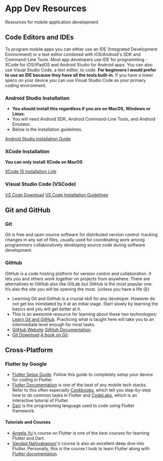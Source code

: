 # App Dev Resources
Resources for mobile application development

## Code Editors and IDEs

To program mobile apps you can either use an IDE (Integrated Development Environment) or a text editor combined with iOS/Android's SDK and Command-Line Tools. Most app developers use IDE for programming - XCode for iOS/iPadOS and Android Studio for Android apps. You can also use Visual Studio Code, a text editor, to code. **For beginners I would prefer to use an IDE because they have all the tools built-in**. If you have a lower specs on your device you can use Visual Studio Code as your primary coding environment.

### Android Studio Installation

- **You should install this regardless if you are on MacOS, Windows or Linux.**
- You will need Android SDK, Android Command-Line Tools, and Android Emulator.
- Below is the installation guidelines.

[Android Studio Installation Guide](https://developer.android.com/studio/install)

### XCode Installation

**You can only install XCode on MacOS**

[XCode 15 Installation Link](https://apps.apple.com/us/app/xcode/id497799835?mt=12/)

### Visual Studio Code (VSCode)

[VS Code Download](https://code.visualstudio.com/Download)
[VS Code Installation Guidelines](https://code.visualstudio.com/docs/setup/setup-overview)

## Git and GitHub

### Git
Git is free and open source software for distributed version control: tracking changes in any set of files, usually used for coordinating work among programmers collaboratively developing source code during software development.

### GitHub
GitHub is a code hosting platform for version control and collaboration. It lets you and others work together on projects from anywhere. There are alternatives to GitHub also like GitLab but GitHub is the most popular one. It’s also the site you will be opening the most. (unless you have a life 😜)

- Learning Git and GitHub is a crucial skill for any developer. However do not get too inimidated by it at an initial stage. Start slowly by learning the basics and you will get better at it.
- This is an awesome resource for learning about these two technologies: [Learn Git and GitHub](https://www.youtube.com/watch?v=apGV9Kg7ics). Practicing what is taught here will take you to an intermediate level enough for most tasks.
- [GitHub Website](www.github.com) [GitHub Documentation](https://docs.github.com/en).
- [Git Download](https://git-scm.com/downloads) [A book on Git](https://git-scm.com/book/en/v2).

## Cross-Platform

### Flutter by Google

- [Flutter Setup Guide](https://docs.flutter.dev/get-started/install). Follow this guide to completely setup your device for coding in Flutter.
- [Flutter Documentation](https://docs.flutter.dev/) is one of the best of any mobile tech stacks. Refer to this often especially [Cookbooks](https://docs.flutter.dev/cookbook), which tell you step-by-step how to do common tasks in Flutter and [CodeLabs](https://docs.flutter.dev/codelabs), which is an interactive tutorial of Flutter.
- [Dart](www.dart.dev) is the programming language used to code using Flutter framework.

#### Tutorials and Courses

- [Angela Yu](https://drive.google.com/drive/u/0/folders/1-8eTGdQfpj5xq6C272qur0KWoDrQ6RzQ)'s course on Flutter is one of the best courses for learning Flutter and Dart.
- [Vandad Nahivakapoor](https://www.youtube.com/watch?v=IfUjHNODRoM&list=PL6yRaaP0WPkVtoeNIGqILtRAgd3h2CNpT)'s course is also an excellent deep dive into Flutter. Personally, this is the course I took to learn Flutter along with [Flutter documentation](https://docs.flutter.dev/).
